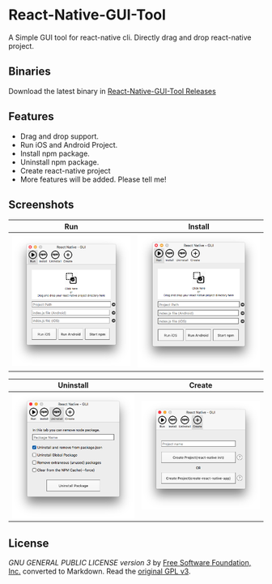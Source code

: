 # React-Native-GUI-Tool

A Simple GUI tool for react-native cli. Directly drag and drop react-native project.


## Binaries
Download the latest binary in [React-Native-GUI-Tool Releases](https://github.com/gajjartejas/React-Native-GUI-Tool/releases/latest)

## Features 
- Drag and drop support.
- Run iOS and Android Project.
- Install npm package.
- Uninstall npm package.
- Create react-native project
- More features will be added. Please tell me!

## Screenshots
Run             |  Install
:-------------------------:|:-------------------------:
![](/Images/Screenshot1.png?raw=tru)  |  ![](/Images/Screenshot1.png?raw=tru)

Uninstall             |  Create
:-------------------------:|:-------------------------:
![](/Images/Screenshot3.png?raw=tru)  |  ![](/Images/Screenshot4.png?raw=tru)


## License
*GNU GENERAL PUBLIC LICENSE version 3* by [Free Software Foundation, Inc.](http://fsf.org/) converted to Markdown.
Read the [original GPL v3](http://www.gnu.org/licenses/).
